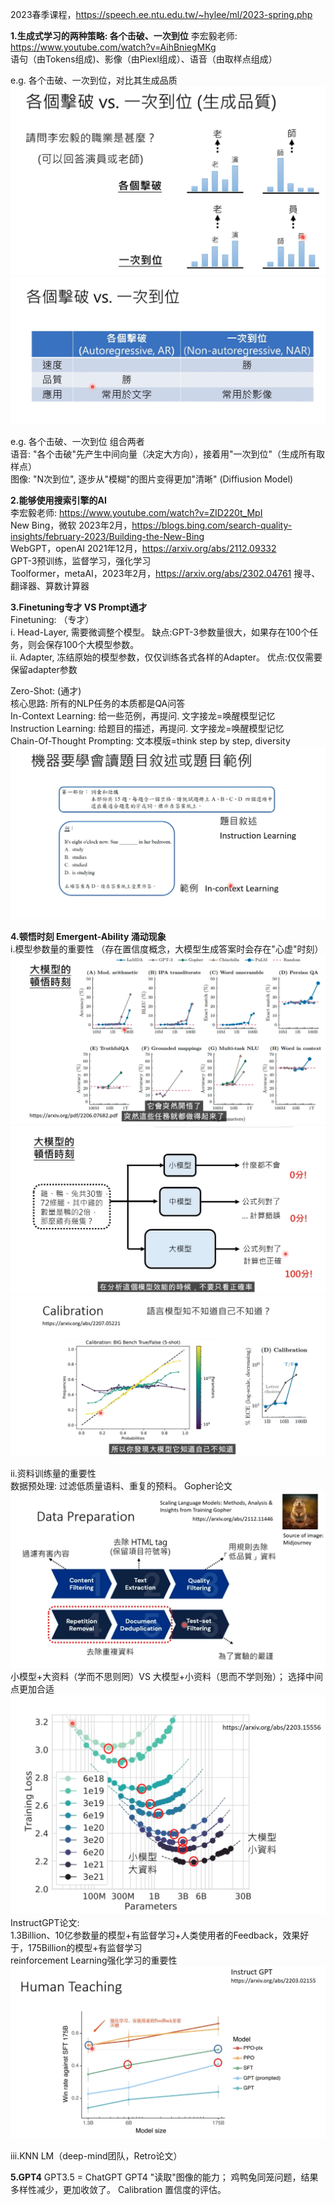 2023春季课程，https://speech.ee.ntu.edu.tw/~hylee/ml/2023-spring.php  

**1.生成式学习的两种策略: 各个击破、一次到位**
李宏毅老师: https://www.youtube.com/watch?v=AihBniegMKg      
    语句（由Tokens组成)、影像（由Piexl组成）、语音（由取样点组成）  
  
e.g. 各个击破、一次到位，对比其生成品质  
    ![dot-product](./DL_picture/99_generation_1.png)           
    ![dot-product](./DL_picture/99_generation_2.jpeg)   
  
e.g. 各个击破、一次到位 组合两者    
    语音: "各个击破"先产生中间向量（决定大方向），接着用"一次到位"（生成所有取样点）  
    图像: "N次到位", 逐步从"模糊"的图片变得更加"清晰"  (Diffiusion Model)  
    
**2.能够使用搜索引擎的AI**   
李宏毅老师: https://www.youtube.com/watch?v=ZID220t_MpI   
    New Bing，微软 2023年2月，https://blogs.bing.com/search-quality-insights/february-2023/Building-the-New-Bing    
    WebGPT，openAI 2021年12月，https://arxiv.org/abs/2112.09332    
        GPT-3预训练，监督学习，强化学习    
    Toolformer，metaAI，2023年2月，https://arxiv.org/abs/2302.04761   搜寻、翻译器、算数计算器   
  
   
**3.Finetuning专才 VS Prompt通才**   
Finetuning: （专才）   
    i. Head-Layer, 需要微调整个模型。 缺点:GPT-3参数量很大，如果存在100个任务，则会保存100个大模型参数。   
    ii. Adapter, 冻结原始的模型参数，仅仅训练各式各样的Adapter。  优点:仅仅需要保留adapter参数   
       
Zero-Shot: (通才)   
核心思路: 所有的NLP任务的本质都是QA问答   
    In-Context Learning: 给一些范例，再提问. 文字接龙=唤醒模型记忆   
    Instruction Learning: 给题目的描述，再提问. 文字接龙=唤醒模型记忆   
    Chain-Of-Thought Prompting: 文本模版=think step by step, diversity   
![dot-product](./DL_picture/99_generation_3.jpeg)    
       
**4.顿悟时刻 Emergent-Ability 涌动现象**    
i.模型参数量的重要性 （存在置信度概念，大模型生成答案时会存在"心虚"时刻）      
![dot-product](./DL_picture/99_generation_4.jpeg)       
![dot-product](./DL_picture/99_generation_5.jpeg)         
![dot-product](./DL_picture/99_generation_6.jpeg)  
       
ii.资料训练量的重要性              
    数据预处理: 过滤低质量语料、重复的预料。 Gopher论文         
![dot-product](./DL_picture/99_generation_7.jpeg)         
    小模型+大资料（学而不思则罔）VS 大模型+小资料（思而不学则殆）； 选择中间点更加合适          
![dot-product](./DL_picture/99_generation_8.jpeg)         
    InstructGPT论文:       
        1.3Billion、10亿参数量的模型+有监督学习+人类使用者的Feedback，效果好于，175Billion的模型+有监督学习         
        reinforcement Learning强化学习的重要性         
![dot-product](./DL_picture/99_generation_9.jpeg)       

iii.KNN LM（deep-mind团队，Retro论文）  

**5.GPT4**
GPT3.5 = ChatGPT
GPT4 "读取"图像的能力； 鸡鸭兔同笼问题，结果多样性减少，更加收敛了。 Calibration 置信度的评估。

